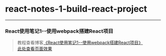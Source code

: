# react-notes-1-build-react-project       
---
### React使用笔记1--使用webpack搭建React项目               

> 教程查看博客[《React使用笔记1--使用webpack搭建React项目》](https://godbasin.github.io/2016/08/06/react-notes-1-build-react-project/)                        
> [此处查看页面效果](http://o9j9owc7b.bkt.clouddn.com/1-build-react-project/index.html)
